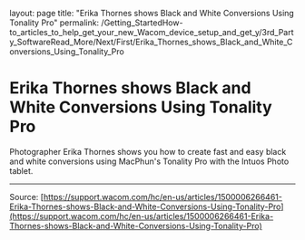 layout: page
title: "Erika Thornes shows Black and White Conversions Using Tonality Pro"
permalink: /Getting_StartedHow-to_articles_to_help_get_your_new_Wacom_device_setup_and_get_y/3rd_Party_SoftwareRead_More/Next/First/Erika_Thornes_shows_Black_and_White_Conversions_Using_Tonality_Pro

# Erika Thornes shows Black and White Conversions Using Tonality Pro

Photographer Erika Thornes shows you how to create fast and easy black and white conversions using MacPhun's Tonality Pro with the Intuos Photo tablet.

---
Source: [https://support.wacom.com/hc/en-us/articles/1500006266461-Erika-Thornes-shows-Black-and-White-Conversions-Using-Tonality-Pro](https://support.wacom.com/hc/en-us/articles/1500006266461-Erika-Thornes-shows-Black-and-White-Conversions-Using-Tonality-Pro)

